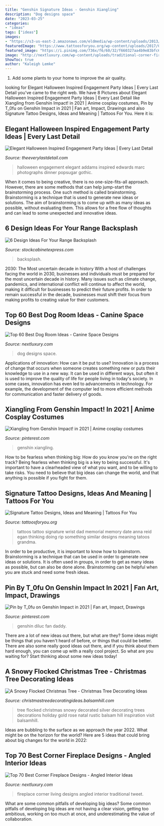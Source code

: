 ```yaml
---
title: "Genshin Signature Ideas - Genshin Xiangling"
description: "Dog designs space"
date: "2023-03-25"
categories:
- "ideas"
tags: ["ideas"]
images:
- "https://s3-us-east-2.amazonaws.com/eldmedia/wp-content/uploads/2013/10/Halloween-Inspired-Engagement-Party-Ideas_0027.jpg"
featuredImage: "https://www.tattoosforyou.org/wp-content/uploads/2017/08/Signature-Tattoo.jpg"
featured_image: "https://i.pinimg.com/736x/f6/60/32/f660327aa4b9e83bfc6333629793ac00.jpg"
image: "http://nextluxury.com/wp-content/uploads/traditional-corner-fireplace-design-living-room.jpg"
ShowToc: true
author: "Kaleigh Lemke"
---
```



1. Add some plants to your home to improve the air quality.

	

		
looking for Elegant Halloween Inspired Engagement Party Ideas | Every Last Detail you've came to the right web. We have 8 Pictures about Elegant Halloween Inspired Engagement Party Ideas | Every Last Detail like Xiangling from Genshin Impact! in 2021 | Anime cosplay costumes, Pin by T_0fu on Genshin Impact in 2021 | Fan art, Impact, Drawings and also Signature Tattoo Designs, Ideas and Meaning | Tattoos For You. Here it is:
		
    
## Elegant Halloween Inspired Engagement Party Ideas | Every Last Detail

<img loading=lazy src="https://s3-us-east-2.amazonaws.com/eldmedia/wp-content/uploads/2013/10/Halloween-Inspired-Engagement-Party-Ideas_0027.jpg" onerror="this.onerror=null;this.src='https://tse4.mm.bing.net/th?id=OIP.BRFzlmuKkQfz03p1d6jgVgHaLF&amp;pid=15.1';" alt="Elegant Halloween Inspired Engagement Party Ideas | Every Last Detail">

_Source: theeverylastdetail.com_

>halloween engagement elegant addams inspired edwards marc photographs dinner popsugar gothic. 

	

When it comes to being creative, there is no one-size-fits-all approach. However, there are some methods that can help jump-start the brainstorming process. One such method is called brainstorming. Brainstorming is a technique that is used to generate new ideas or solutions. The aim of brainstorming is to come up with as many ideas as possible, without evaluating them. This allows for a free flow of thoughts and can lead to some unexpected and innovative ideas.

    
## 6 Design Ideas For Your Range Backsplash

<img loading=lazy src="https://www.stockcabinetexpress.com/blog/wp-content/uploads/2017/02/countertops-idea-redecorating-kitchens-classic-blue-and-white-kitchen-design-with-black-countertop-and-artistic-backsplash-a-collection-of-14-blue-kitchen-design-ideas.jpg" onerror="this.onerror=null;this.src='https://tse2.mm.bing.net/th?id=OIP.BWB9oPOIpqLnmEjoJ8vaowHaHa&amp;pid=15.1';" alt="6 Design Ideas For Your Range Backsplash">

_Source: stockcabinetexpress.com_

>backsplash. 

	

2030: The Most uncertain decade in history
With a host of challenges facing the world in 2030, businesses and individuals must be prepared for the most uncertain decade in history. Many issues such as climate change, pandemics, and international conflict will continue to affect the world, making it difficult for businesses to predict their future profits. In order to remain successful in the decade, businesses must shift their focus from making profits to creating value for their customers.

    
## Top 60 Best Dog Room Ideas - Canine Space Designs

<img loading=lazy src="http://nextluxury.com/wp-content/uploads/double-dog-room-ideas.jpg" onerror="this.onerror=null;this.src='https://tse3.mm.bing.net/th?id=OIP.EfOYNBR-tUkZAFZcr0ydMQAAAA&amp;pid=15.1';" alt="Top 60 Best Dog Room Ideas - Canine Space Designs">

_Source: nextluxury.com_

>dog designs space. 

	

Applications of innovation: How can it be put to use?
Innovation is a process of change that occurs when someone creates something new or puts their knowledge to use in a new way. It can be used in different ways, but often it is used to improve the quality of life for people living in today's society. In some cases, innovation has even led to advancements in technology. For example, the development of the computer led to more efficient methods for communication and faster delivery of goods.

    
## Xiangling From Genshin Impact! In 2021 | Anime Cosplay Costumes

<img loading=lazy src="https://i.pinimg.com/736x/f6/60/32/f660327aa4b9e83bfc6333629793ac00.jpg" onerror="this.onerror=null;this.src='https://tse3.mm.bing.net/th?id=OIP.HsQ_UhyGPmgNDOVFc1xyOQHaLG&amp;pid=15.1';" alt="Xiangling from Genshin Impact! in 2021 | Anime cosplay costumes">

_Source: pinterest.com_

>genshin xiangling. 

	

How to be fearless when thinking big: How do you know you're on the right track?
Being fearless when thinking big is a key to being successful. It's important to have a clearheaded view of what you want, and to be willing to take risks. You need to believe that big ideas can change the world, and that anything is possible if you fight for them.

    
## Signature Tattoo Designs, Ideas And Meaning | Tattoos For You

<img loading=lazy src="https://www.tattoosforyou.org/wp-content/uploads/2017/08/Signature-Tattoo.jpg" onerror="this.onerror=null;this.src='https://tse4.mm.bing.net/th?id=OIP.UUaoF0P1ZHwyUCd7VYq1MAAAAA&amp;pid=15.1';" alt="Signature Tattoo Designs, Ideas and Meaning | Tattoos For You">

_Source: tattoosforyou.org_

>tattoos tattoo signature wrist dad memorial memory date anna reid egan thinking doing rip something similar designs meaning tatoos grandma. 

	

In order to be productive, it is important to know how to brainstorm. Brainstorming is a technique that can be used in order to generate new ideas or solutions. It is often used in groups, in order to get as many ideas as possible, but can also be done alone. Brainstorming can be helpful when you are stuck and need some fresh ideas.

    
## Pin By T_0fu On Genshin Impact In 2021 | Fan Art, Impact, Drawings

<img loading=lazy src="https://i.pinimg.com/736x/7a/cb/95/7acb9598406f04dcd8e3991b767e8345.jpg" onerror="this.onerror=null;this.src='https://tse4.mm.bing.net/th?id=OIP.Rb3eu1cLeRHhW_NkYiCWvgHaKg&amp;pid=15.1';" alt="Pin by T_0fu on Genshin Impact in 2021 | Fan art, Impact, Drawings">

_Source: pinterest.com_

>genshin diluc fan daddy. 

	

There are a lot of new ideas out there, but what are they? Some ideas might be things that you haven't heard of before, or things that could be better. There are also some really good ideas out there, and if you think about them hard enough, you can come up with a really cool project. So what are you waiting for? Start thinking about some new ideas today!

    
## A Snowy Flocked Christmas Tree - Christmas Tree Decorating Ideas

<img loading=lazy src="http://christmastreedecoratingideas.balsamhill.com/wp-content/uploads/2018/02/1-1.jpg" onerror="this.onerror=null;this.src='https://tse4.mm.bing.net/th?id=OIP.DpTs9crUAozyLhvN2xWzLAHaLL&amp;pid=15.1';" alt="A Snowy Flocked Christmas Tree - Christmas Tree Decorating Ideas">

_Source: christmastreedecoratingideas.balsamhill.com_

>tree flocked christmas snowy decorated silver decorating trees decorations holiday gold rose natal rustic balsam hill inspiration visit balsamhill. 

	

Ideas are bubbling to the surface as we approach the year 2022. What might be on the horizon for the world? Here are 5 ideas that could bring about big changes for the world in 2022:

    
## Top 70 Best Corner Fireplace Designs - Angled Interior Ideas

<img loading=lazy src="http://nextluxury.com/wp-content/uploads/traditional-corner-fireplace-design-living-room.jpg" onerror="this.onerror=null;this.src='https://tse4.mm.bing.net/th?id=OIP.JI_LpVPIcWa8dOkviIoq3AHaJ3&amp;pid=15.1';" alt="Top 70 Best Corner Fireplace Designs - Angled Interior Ideas">

_Source: nextluxury.com_

>fireplace corner living designs angled interior traditional tweet. 

	

What are some common pitfalls of developing big ideas?
Some common pitfalls of developing big ideas are not having a clear vision, getting too ambitious, working on too much at once, and underestimating the value of collaboration.

